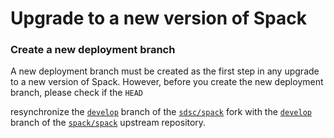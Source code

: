 # Upgrade to a new version of Spack

### Create a new deployment branch
A new deployment branch must be created as the first step in any upgrade to a new version of Spack. 
However, before you create the new deployment branch, please check if the `HEAD`


resynchronize the [`develop`](https://github.com/sdsc/spack/tree/develop) branch of the [`sdsc/spack`](https://github.com/sdsc/spack) fork with the [`develop`](https://github.com/spack/spack/tree/develop) branch of the [`spack/spack`](https://github.com/spack/spack) upstream repository.
